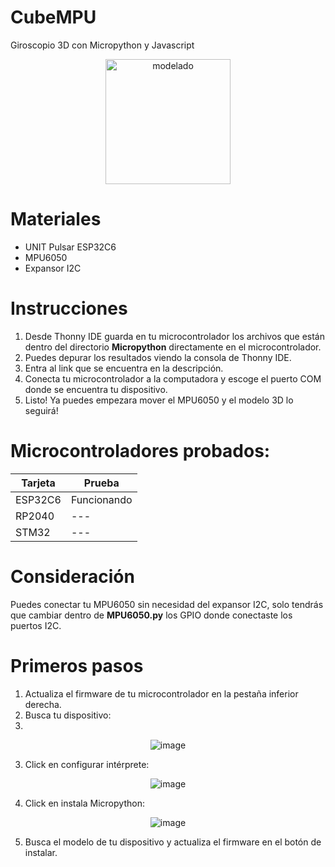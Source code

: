 # CubeMPU
Giroscopio 3D con Micropython y Javascript

<div align = "center">
<a href='https://postimages.org/' target='_blank'><img src='https://i.postimg.cc/3R1Y4Svw/modelado.gif' border='0' alt='modelado' width = "200px"/></a>
</div>

# Materiales

- UNIT Pulsar ESP32C6
- MPU6050
- Expansor I2C
  
# Instrucciones

1. Desde Thonny IDE guarda en tu microcontrolador los archivos que están dentro del directorio **Micropython** directamente en el microcontrolador.
2. Puedes depurar los resultados viendo la consola de Thonny IDE.
3. Entra al link que se encuentra en la descripción.
4. Conecta tu microcontrolador a la computadora y escoge el puerto COM donde se encuentra tu dispositivo.
5. Listo! Ya puedes empezara mover el MPU6050 y el modelo 3D lo seguirá!

# Microcontroladores probados:

| Tarjeta | Prueba      |
|---------|-------------| 
| ESP32C6 | Funcionando |
| RP2040  | ---         |
| STM32   | ---         |

# Consideración

Puedes conectar tu MPU6050 sin necesidad del expansor I2C, solo tendrás que cambiar dentro de **MPU6050.py** los GPIO donde conectaste los puertos I2C.

# Primeros pasos

1. Actualiza el firmware de tu microcontrolador en la pestaña inferior derecha.
2. Busca tu dispositivo:
3. 
 <div align = "center">  
   
![image](https://github.com/user-attachments/assets/97c33242-f661-4415-a033-64ce971bba18)
</div>

3. Click en configurar intérprete:
   
<div align = "center">
  
![image](https://github.com/user-attachments/assets/f0419972-adf8-4d36-bfb9-9b438cc58a7c)
</div>

4. Click en instala Micropython:
   
<div align = "center">
  
![image](https://github.com/user-attachments/assets/15233b61-f32c-4d68-9503-f8c8b7d17f42)
</div>

5. Busca el modelo de tu dispositivo y actualiza el firmware en el botón de instalar.

